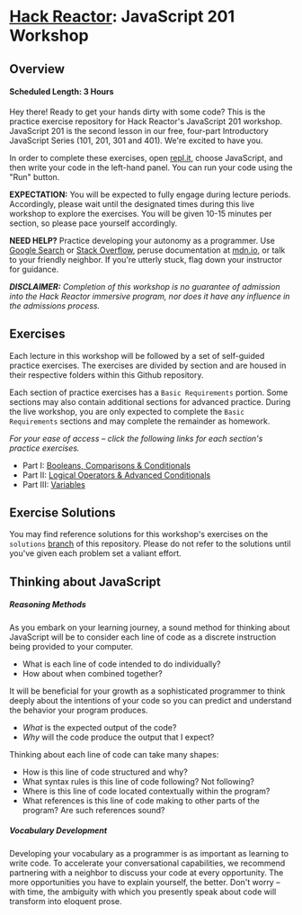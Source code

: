 # [Hack Reactor](http://www.hackreactor.com): JavaScript 201 Workshop

## Overview

#### Scheduled Length: 3 Hours

Hey there! Ready to get your hands dirty with some code? This is the practice exercise repository for Hack Reactor's JavaScript 201 workshop. JavaScript 201 is the second lesson in our free, four-part Introductory JavaScript Series (101, 201, 301 and 401). We're excited to have you.

In order to complete these exercises, open [repl.it](https://repl.it/), choose JavaScript, and then write your code in the left-hand panel. You can run your code using the "Run" button.

**EXPECTATION:** You will be expected to fully engage during lecture periods. Accordingly, please wait until the designated times during this live workshop to explore the exercises. You will be given 10-15 minutes per section, so please pace yourself accordingly.

**NEED HELP?** Practice developing your autonomy as a programmer. Use [Google Search](https://www.google.com) or [Stack Overflow](https://www.stackoverflow.com), peruse documentation at [mdn.io](https://www.mdn.io), or talk to your friendly neighbor. If you're utterly stuck, flag down your instructor for guidance.

**_DISCLAIMER:_** _Completion of this workshop is no guarantee of admission into the Hack Reactor immersive program, nor does it have any influence in the admissions process._

## Exercises

Each lecture in this workshop will be followed by a set of self-guided practice exercises. The exercises are divided by section and are housed in their respective folders within this Github repository.

Each section of practice exercises has a `Basic Requirements` portion. Some sections may also contain additional sections for advanced practice. During the live workshop, you are only expected to complete the `Basic Requirements` sections and may complete the remainder as homework.

_For your ease of access – click the following links for each section's practice exercises._

- Part I: [Booleans, Comparisons & Conditionals](./1-booleans-comparisons-conditionals)
- Part II: [Logical Operators & Advanced Conditionals](./2-logical-operators-advanced-conditionals)
- Part III: [Variables](./3-variables)

## Exercise Solutions

You may find reference solutions for this workshop's exercises on the `solutions` [branch](https://github.com/hackreactor/javascript_201/tree/solutions/) of this repository. Please do not refer to the solutions until you've given each problem set a valiant effort.

## Thinking about JavaScript

##### Reasoning Methods

As you embark on your learning journey, a sound method for thinking about JavaScript will be to consider each line of code as a discrete instruction being provided to your computer.

- What is each line of code intended to do individually?
- How about when combined together?

It will be beneficial for your growth as a sophisticated programmer to think deeply about the intentions of your code so you can predict and understand the behavior your program produces.

- _What_ is the expected output of the code?
- _Why_ will the code produce the output that I expect?

Thinking about each line of code can take many shapes:
- How is this line of code structured and why?
- What syntax rules is this line of code following? Not following?
- Where is this line of code located contextually within the program?
- What references is this line of code making to other parts of the program? Are such references sound?

##### Vocabulary Development

Developing your vocabulary as a programmer is as important as learning to write code. To accelerate your conversational capabilities, we recommend partnering with a neighbor to discuss your code at every opportunity. The more opportunities you have to explain yourself, the better. Don't worry – with time, the ambiguity with which you presently speak about code will  transform into eloquent prose.
